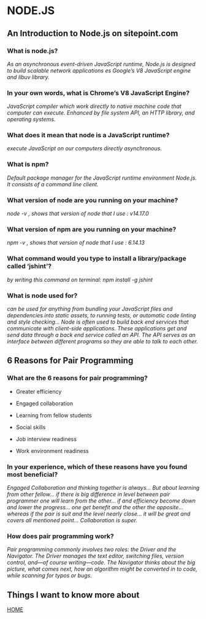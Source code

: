 # **NODE.JS**

## **An Introduction to Node.js on sitepoint.com**

 ### **What is node.js?**

 *As an asynchronous event-driven JavaScript runtime, Node.js is designed to build scalable network applications es Google’s V8 JavaScript engine and libuv library.*

 ### **In your own words, what is Chrome’s V8 JavaScript Engine?**

 *JavaScript compiler which work directly to native machine code that computer can execute. Enhanced by file system API, an HTTP library, and operating systems.*

 ### **What does it mean that node is a JavaScript runtime?**

 *execute JavaScript on our computers directly asynchronous.*

 ### **What is npm?**

 *Default package manager for the JavaScript runtime environment Node.js. It consists of a command line client.*

 ### **What version of node are you running on your machine?**

 *node -v , shows that version of node that I use : v14.17.0*

 ### **What version of npm are you running on your machine?**

 *npm -v , shows that version of node that I use : 6.14.13*

 ### **What command would you type to install a library/package called ‘jshint’?**

 *by writing this command on terminal: npm install -g jshint*

 ### **What is node used for?**

 *can be used for anything from bundling your JavaScript files and dependencies into static assets, to running tests, or automatic code linting and style checking…*
 *Node is often used to build back end services that communicate with client-side applications. These applications get and send data through a back end service called an API. The API serves as an interface between different programs so they are able to talk to each other.*

## **6 Reasons for Pair Programming**

 ### **What are the 6 reasons for pair programming?**

 * Greater efficiency

 * Engaged collaboration

 * Learning from fellow students

 * Social skills

 * Job interview readiness

 * Work environment readiness

 ### **In your experience, which of these reasons have you found most beneficial?**

 *Engaged Collaboration and thinking together is always…*
 *But about learning from other fellow… if there is big difference in level between pair programmer one will learn from the other… if and efficiency become down and lower the progress… one get benefit and the other the opposite… whereas if the pair is suit and the level nearly close… it will be great and covers all mentioned point… Collaboration is super.*

 ### **How does pair programming work?**

 *Pair programming commonly involves two roles: the Driver and the Navigator. The Driver manages the text editor, switching files, version control, and—of course writing—code. The Navigator thinks about the big picture, what comes next, how an algorithm might be converted in to code, while scanning for typos or bugs.*



 ## **Things I want to know more about**



[HOME](https://malkhaleel88.github.io/reading-notes)